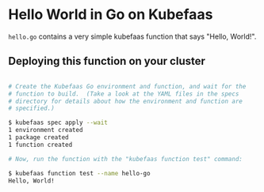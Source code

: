 # Hello World in Go on Kubefaas

`hello.go` contains a very simple kubefaas function that says "Hello, World!".

## Deploying this function on your cluster

```bash

# Create the Kubefaas Go environment and function, and wait for the
# function to build.  (Take a look at the YAML files in the specs
# directory for details about how the environment and function are
# specified.)

$ kubefaas spec apply --wait
1 environment created
1 package created
1 function created

# Now, run the function with the "kubefaas function test" command:

$ kubefaas function test --name hello-go
Hello, World!
```
